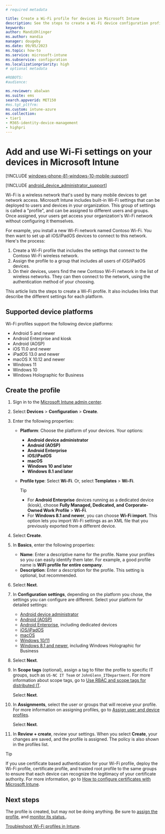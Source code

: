 ```yaml
---
# required metadata

title: Create a Wi-Fi profile for devices in Microsoft Intune
description: See the steps to create a Wi-Fi device configuration profile in Microsoft Intune. Create profiles for Android device administrator, Android Enterprise, Android kiosk, iOS, iPadOS, macOS, Windows 10/11, and Windows Holographic for Business. Use these profiles to create a WiFi connection to use certificates, choose an EAP type, select an authentication method, enable a proxy, and more.
keywords:
author: MandiOhlinger
ms.author: mandia
manager: dougeby
ms.date: 09/05/2023
ms.topic: how-to
ms.service: microsoft-intune
ms.subservice: configuration
ms.localizationpriority: high
# optional metadata

#ROBOTS:
#audience:

ms.reviewer: abalwan
ms.suite: ems
search.appverid: MET150
#ms.tgt_pltfrm:
ms.custom: intune-azure
ms.collection:
- tier1
- M365-identity-device-management
- highpri
---
```


# Add and use Wi-Fi settings on your devices in Microsoft Intune

[!INCLUDE [windows-phone-81-windows-10-mobile-support](../includes/windows-phone-81-windows-10-mobile-support.md)]


 [!INCLUDE [android_device_administrator_support](../includes/android-device-administrator-support.md)]

Wi-Fi is a wireless network that's used by many mobile devices to get network access. Microsoft Intune includes built-in Wi-Fi settings that can be deployed to users and devices in your organization. This group of settings is called a "profile", and can be assigned to different users and groups. Once assigned, your users get access your organization's Wi-Fi network without configuring it themselves.

For example, you install a new Wi-Fi network named Contoso Wi-Fi. You then want to set up all iOS/iPadOS devices to connect to this network. Here's the process:

1. Create a Wi-Fi profile that includes the settings that connect to the Contoso Wi-Fi wireless network.
2. Assign the profile to a group that includes all users of iOS/iPadOS devices.
3. On their devices, users find the new Contoso Wi-Fi network in the list of wireless networks. They can then connect to the network, using the authentication method of your choosing.

This article lists the steps to create a Wi-Fi profile. It also includes links that describe the different settings for each platform.

## Supported device platforms

Wi-Fi profiles support the following device platforms:

- Android 5 and newer
- Android Enterprise and kiosk
- Android (AOSP)
- iOS 11.0 and newer
- iPadOS 13.0 and newer
- macOS X 10.12 and newer
- Windows 11
- Windows 10
- Windows Holographic for Business

## Create the profile

1. Sign in to the [Microsoft Intune admin center](https://go.microsoft.com/fwlink/?linkid=2109431).
2. Select **Devices** > **Configuration** > **Create**.
3. Enter the following properties:

    - **Platform**: Choose the platform of your devices. Your options:

      - **Android device administrator**
      - **Android (AOSP)**
      - **Android Enterprise**
      - **iOS/iPadOS**
      - **macOS**
      - **Windows 10 and later**
      - **Windows 8.1 and later**

    - **Profile type**: Select **Wi-Fi**. Or, select **Templates** > **Wi-Fi**.

      > [!TIP]
      >
      > - For **Android Enterprise** devices running as a dedicated device (kiosk), choose **Fully Managed, Dedicated, and Corporate-Owned Work Profile** > **Wi-Fi**.
      > - For **Windows 8.1 and newer**, you can choose **Wi-Fi import**. This option lets you import Wi-Fi settings as an XML file that you previously exported from a different device.

4. Select **Create**.
5. In **Basics**, enter the following properties:

    - **Name**: Enter a descriptive name for the profile. Name your profiles so you can easily identify them later. For example, a good profile name is **WiFi profile for entire company**.
    - **Description**: Enter a description for the profile. This setting is optional, but recommended.

6. Select **Next**.
7. In **Configuration settings**, depending on the platform you chose, the settings you can configure are different. Select your platform for detailed settings:

    - [Android device administrator](wi-fi-settings-android.md)
    - [Android (AOSP)](wi-fi-settings-android-aosp.md)
    - [Android Enterprise](wi-fi-settings-android-enterprise.md), including dedicated devices
    - [iOS/iPadOS](wi-fi-settings-ios.md)
    - [macOS](wi-fi-settings-macos.md)
    - [Windows 10/11](wi-fi-settings-windows.md)
    - [Windows 8.1 and newer](wi-fi-settings-import-windows-8-1.md), including Windows Holographic for Business

8. Select **Next**.
9. In **Scope tags** (optional), assign a tag to filter the profile to specific IT groups, such as `US-NC IT Team` or `JohnGlenn_ITDepartment`. For more information about scope tags, go to [Use RBAC and scope tags for distributed IT](../fundamentals/scope-tags.md).

    Select **Next**.

10. In **Assignments**, select the user or groups that will receive your profile. For more information on assigning profiles, go to [Assign user and device profiles](device-profile-assign.md).

    Select **Next**.

11. In **Review + create**, review your settings. When you select **Create**, your changes are saved, and the profile is assigned. The policy is also shown in the profiles list.

> [!TIP]
> If you use certificate based authentication for your Wi-Fi profile, deploy the Wi-Fi profile, certificate profile, and trusted root profile to the same groups to ensure that each device can recognize the legitimacy of your certificate authority. For more information, go to [How to configure certificates with Microsoft Intune](../protect/certificates-configure.md).

## Next steps

The profile is created, but may not be doing anything. Be sure to [assign the profile](device-profile-assign.md), and [monitor its status.](device-profile-monitor.md).

[Troubleshoot Wi-Fi profiles in Intune](/troubleshoot/mem/intune/troubleshoot-wi-fi-profiles).
